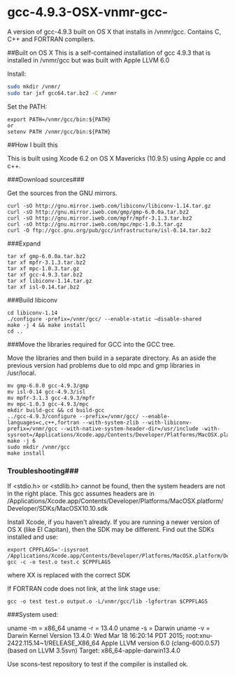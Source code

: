 # gcc-4.9.3-OSX-vnmr-gcc-
A version of gcc-4.9.3 built on OS X that installs in /vnmr/gcc. Contains C, C++ and FORTRAN compilers.

##Built on OS X
This is a self-contained installation of gcc 4.9.3 that is installed in /vnmr/gcc but was built with Apple LLVM 6.0

Install:
```bash
sudo mkdir /vnmr/
sudo tar jxf gcc64.tar.bz2 -C /vnmr
```

Set the PATH:

```
export PATH=/vnmr/gcc/bin:${PATH}
or
setenv PATH /vnmr/gcc/bin:${PATH}
```

##How I built this

This is built using Xcode 6.2 on OS X Mavericks (10.9.5) using Apple cc and c++.

###Download sources###


Get the sources fron the GNU mirrors. 
```
curl -sO http://gnu.mirror.iweb.com/libiconv/libiconv-1.14.tar.gz
curl -sO http://gnu.mirror.iweb.com/gmp/gmp-6.0.0a.tar.bz2
curl -sO http://gnu.mirror.iweb.com/mpfr/mpfr-3.1.3.tar.bz2
curl -sO http://gnu.mirror.iweb.com/mpc/mpc-1.0.3.tar.gz
curl -O ftp://gcc.gnu.org/pub/gcc/infrastructure/isl-0.14.tar.bz2
```

###Expand

```
tar xf gmp-6.0.0a.tar.bz2
tar xf mpfr-3.1.3.tar.bz2
tar xf mpc-1.0.3.tar.gz
tar xf gcc-4.9.3.tar.bz2
tar xf libiconv-1.14.tar.gz
tar xf isl-0.14.tar.bz2
```

###Build libiconv
```
cd libiconv-1.14
./configure -prefix=/vnmr/gcc/ --enable-static —disable-shared
make -j 4 && make install
cd ..
```

###Move the libraries required for GCC into the GCC tree.

Move the libraries and then build in a separate directory. As an aside the previous version had problems due to old mpc and gmp libraries in /usr/local. 

```
mv gmp-6.0.0 gcc-4.9.3/gmp
mv isl-0.14 gcc-4.9.3/isl
mv mpfr-3.1.3 gcc-4.9.3/mpfr
mv mpc-1.0.3 gcc-4.9.3/mpc
mkdir build-gcc && cd build-gcc
../gcc-4.9.3/configure --prefix=/vnmr/gcc/ --enable-languages=c,c++,fortran --with-system-zlib --with-libiconv-prefix=/vnmr/gcc --with-native-system-header-dir=/usr/include -with-sysroot=/Applications/Xcode.app/Contents/Developer/Platforms/MacOSX.platform/Developer/SDKs/MacOSX10.10.sdk
make -j 6
sudo mkdir /vnmr/gcc
make install
```
### Troubleshooting###

If <stdio.h> or <stdlib.h> cannot be found, then the system headers are not in the right place. This gcc assumes headers are in /Applications/Xcode.app/Contents/Developer/Platforms/MacOSX.platform/Developer/SDKs/MacOSX10.10.sdk

Install Xcode, if you haven't already. If you are running a newer version of OS X (like El Capitan), then the SDK may be different. Find out the SDKs installed and use:
```
export CPPFLAGS='-isysroot /Applications/Xcode.app/Contents/Developer/Platforms/MacOSX.platform/Developer/SDKs/MacOSX10.XX.sdk'
gcc -c -o test.o test.c $CPPFLAGS
```
where XX is replaced with the correct SDK 

If FORTRAN code does not link, at the link stage use:
```
gcc -o test test.o output.o -L/vnmr/gcc/lib -lgfortran $CPPFLAGS
```

###System used:

uname -m = x86_64
uname -r = 13.4.0
uname -s = Darwin
uname -v = Darwin Kernel Version 13.4.0: Wed Mar 18 16:20:14 PDT 2015; root:xnu-2422.115.14~1/RELEASE_X86_64
Apple LLVM version 6.0 (clang-600.0.57) (based on LLVM 3.5svn)
Target: x86_64-apple-darwin13.4.0

Use scons-test repository to test if the compiler is installed ok.
